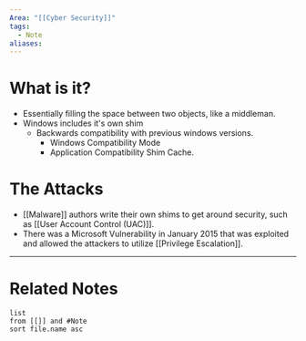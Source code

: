```yaml
---
Area: "[[Cyber Security]]"
tags:
  - Note
aliases:
---
```

# What is it?
- Essentially filling the space between two objects, like a middleman.
- Windows includes it's own shim
	- Backwards compatibility with previous windows versions.
		- Windows Compatibility Mode
		- Application Compatibility Shim Cache.

# The Attacks
- [[Malware]] authors write their own shims to get around security, such as [[User Account Control (UAC)]].
- There was a Microsoft Vulnerability in January 2015 that was exploited and allowed the attackers to utilize [[Privilege Escalation]].


---
# Related Notes
```dataview
list
from [[]] and #Note 
sort file.name asc
```
